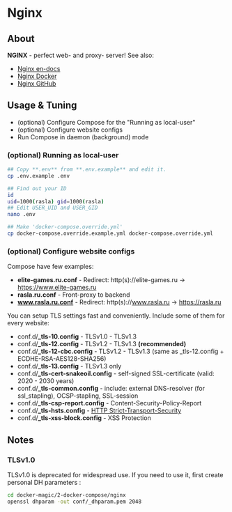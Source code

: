 # Nginx

## About
**NGINX** - perfect web- and proxy- server! See also:
* [Nginx en-docs](https://nginx.org/en/docs/)
* [Nginx Docker](https://hub.docker.com/_/nginx/)
* [Nginx GitHub](https://github.com/nginx/nginx)

## Usage & Tuning
* (optional) Configure Compose for the "Running as local-user"
* (optional) Configure website configs
* Run Compose in daemon (background) mode

### (optional) Running as local-user
```bash
## Copy **.env** from **.env.example** and edit it.
cp .env.example .env

## Find out your ID
id
uid=1000(rasla) gid=1000(rasla)
## Edit USER_UID and USER_GID
nano .env

## Make 'docker-compose.override.yml'
cp docker-compose.override.example.yml docker-compose.override.yml
```

### (optional) Configure website configs
Compose have few examples:
* **elite-games.ru.conf** - Redirect: http(s)://elite-games.ru -> https://www.elite-games.ru
* **rasla.ru.conf** - Front-proxy to backend
* **www.rasla.ru.conf** - Redirect: http(s)://www.rasla.ru -> https://rasla.ru

You can setup TLS settings fast and conveniently. Include some of them for every website:
* conf.d/**_tls-10.config** - TLSv1.0 - TLSv1.3 
* conf.d/**_tls-12.config** - TLSv1.2 - TLSv1.3 **(recommended)**
* conf.d/**_tls-12-cbc.config** - TLSv1.2 - TLSv1.3 (same as _tls-12.config + ECDHE-RSA-AES128-SHA256) 
* conf.d/**_tls-13.config** - TLSv1.3 only
* conf.d/**_tls-cert-snakeoil.config** - self-signed SSL-certificate (valid: 2020 - 2030 years) 
* conf.d/**_tls-common.config** - include: external DNS-resolver (for ssl_stapling), OCSP-stapling, SSL-session
* conf.d/**_tls-csp-report.config** - Content-Security-Policy-Report
* conf.d/**_tls-hsts.config** - [HTTP Strict-Transport-Security](https://en.wikipedia.org/wiki/HTTP_Strict_Transport_Security)
* conf.d/**_tls-xss-block.config** - XSS Protection

## Notes

### TLSv1.0
TLSv1.0 is deprecated for widespread use. 
If you need to use it, first create personal DH parameters :
```bash
cd docker-magic/2-docker-compose/nginx
openssl dhparam -out conf/_dhparam.pem 2048
``` 

### 
